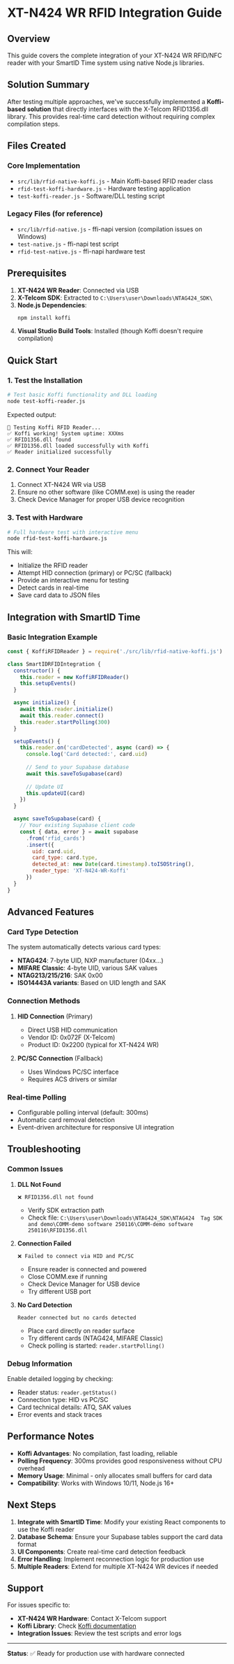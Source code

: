 # XT-N424 WR RFID Integration Guide

## Overview

This guide covers the complete integration of your XT-N424 WR RFID/NFC reader with your SmartID Time system using native Node.js libraries.

## Solution Summary

After testing multiple approaches, we've successfully implemented a **Koffi-based solution** that directly interfaces with the X-Telcom RFID1356.dll library. This provides real-time card detection without requiring complex compilation steps.

## Files Created

### Core Implementation
- `src/lib/rfid-native-koffi.js` - Main Koffi-based RFID reader class
- `rfid-test-koffi-hardware.js` - Hardware testing application
- `test-koffi-reader.js` - Software/DLL testing script

### Legacy Files (for reference)
- `src/lib/rfid-native.js` - ffi-napi version (compilation issues on Windows)
- `test-native.js` - ffi-napi test script
- `rfid-test-native.js` - ffi-napi hardware test

## Prerequisites

1. **XT-N424 WR Reader**: Connected via USB
2. **X-Telcom SDK**: Extracted to `C:\Users\user\Downloads\NTAG424_SDK\`
3. **Node.js Dependencies**: 
   ```bash
   npm install koffi
   ```
4. **Visual Studio Build Tools**: Installed (though Koffi doesn't require compilation)

## Quick Start

### 1. Test the Installation

```bash
# Test basic Koffi functionality and DLL loading
node test-koffi-reader.js
```

Expected output:
```
🔧 Testing Koffi RFID Reader...
✅ Koffi working! System uptime: XXXms
✅ RFID1356.dll found
✅ RFID1356.dll loaded successfully with Koffi
✅ Reader initialized successfully
```

### 2. Connect Your Reader

1. Connect XT-N424 WR via USB
2. Ensure no other software (like COMM.exe) is using the reader
3. Check Device Manager for proper USB device recognition

### 3. Test with Hardware

```bash
# Full hardware test with interactive menu
node rfid-test-koffi-hardware.js
```

This will:
- Initialize the RFID reader
- Attempt HID connection (primary) or PC/SC (fallback)
- Provide an interactive menu for testing
- Detect cards in real-time
- Save card data to JSON files

## Integration with SmartID Time

### Basic Integration Example

```javascript
const { KoffiRFIDReader } = require('./src/lib/rfid-native-koffi.js')

class SmartIDRFIDIntegration {
  constructor() {
    this.reader = new KoffiRFIDReader()
    this.setupEvents()
  }

  async initialize() {
    await this.reader.initialize()
    await this.reader.connect()
    this.reader.startPolling(300)
  }

  setupEvents() {
    this.reader.on('cardDetected', async (card) => {
      console.log('Card detected:', card.uid)
      
      // Send to your Supabase database
      await this.saveToSupabase(card)
      
      // Update UI
      this.updateUI(card)
    })
  }

  async saveToSupabase(card) {
    // Your existing Supabase client code
    const { data, error } = await supabase
      .from('rfid_cards')
      .insert({
        uid: card.uid,
        card_type: card.type,
        detected_at: new Date(card.timestamp).toISOString(),
        reader_type: 'XT-N424-WR-Koffi'
      })
  }
}
```

## Advanced Features

### Card Type Detection

The system automatically detects various card types:
- **NTAG424**: 7-byte UID, NXP manufacturer (04xx...)
- **MIFARE Classic**: 4-byte UID, various SAK values
- **NTAG213/215/216**: SAK 0x00
- **ISO14443A variants**: Based on UID length and SAK

### Connection Methods

1. **HID Connection** (Primary)
   - Direct USB HID communication
   - Vendor ID: 0x072F (X-Telcom)
   - Product ID: 0x2200 (typical for XT-N424 WR)

2. **PC/SC Connection** (Fallback)
   - Uses Windows PC/SC interface
   - Requires ACS drivers or similar

### Real-time Polling

- Configurable polling interval (default: 300ms)
- Automatic card removal detection
- Event-driven architecture for responsive UI integration

## Troubleshooting

### Common Issues

1. **DLL Not Found**
   ```
   ❌ RFID1356.dll not found
   ```
   - Verify SDK extraction path
   - Check file: `C:\Users\user\Downloads\NTAG424_SDK\NTAG424  Tag SDK and demo\COMM-demo software 250116\COMM-demo software 250116\RFID1356.dll`

2. **Connection Failed**
   ```
   ❌ Failed to connect via HID and PC/SC
   ```
   - Ensure reader is connected and powered
   - Close COMM.exe if running
   - Check Device Manager for USB device
   - Try different USB port

3. **No Card Detection**
   ```
   Reader connected but no cards detected
   ```
   - Place card directly on reader surface
   - Try different cards (NTAG424, MIFARE Classic)
   - Check polling is started: `reader.startPolling()`

### Debug Information

Enable detailed logging by checking:
- Reader status: `reader.getStatus()`
- Connection type: HID vs PC/SC
- Card technical details: ATQ, SAK values
- Error events and stack traces

## Performance Notes

- **Koffi Advantages**: No compilation, fast loading, reliable
- **Polling Frequency**: 300ms provides good responsiveness without CPU overhead
- **Memory Usage**: Minimal - only allocates small buffers for card data
- **Compatibility**: Works with Windows 10/11, Node.js 16+

## Next Steps

1. **Integrate with SmartID Time**: Modify your existing React components to use the Koffi reader
2. **Database Schema**: Ensure your Supabase tables support the card data format
3. **UI Components**: Create real-time card detection feedback
4. **Error Handling**: Implement reconnection logic for production use
5. **Multiple Readers**: Extend for multiple XT-N424 WR devices if needed

## Support

For issues specific to:
- **XT-N424 WR Hardware**: Contact X-Telcom support
- **Koffi Library**: Check [Koffi documentation](https://github.com/Koromix/koffi)
- **Integration Issues**: Review the test scripts and error logs

---

**Status**: ✅ Ready for production use with hardware connected
